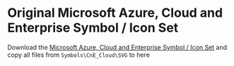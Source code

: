 # Original Microsoft Azure, Cloud and Enterprise Symbol / Icon Set

Download the [Microsoft Azure, Cloud and Enterprise Symbol / Icon Set](http://aka.ms/CnESymbols) and copy all files from `Symbols\CnE_Cloud\SVG` to here